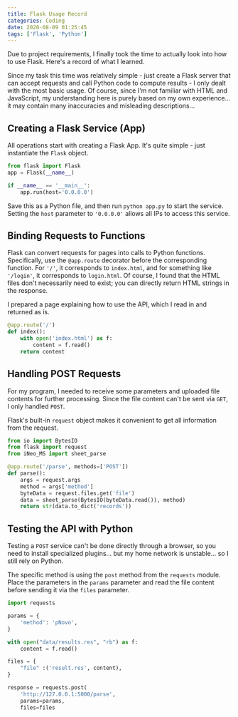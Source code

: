 ```yaml
---
title: Flask Usage Record
categories: Coding
date: 2020-08-09 01:25:45
tags: ['Flask', 'Python']
---
```


Due to project requirements, I finally took the time to actually look into how to use Flask. Here's a record of what I learned.
<!-- Abstract part -->
<!-- more -->

Since my task this time was relatively simple - just create a Flask server that can accept requests and call Python code to compute results - I only dealt with the most basic usage. Of course, since I'm not familiar with HTML and JavaScript, my understanding here is purely based on my own experience... it may contain many inaccuracies and misleading descriptions...

## Creating a Flask Service (App)

All operations start with creating a Flask App. It's quite simple - just instantiate the `Flask` object.

```python
from flask import Flask
app = Flask(__name__)

if __name__ == '__main__':
    app.run(host='0.0.0.0')
```

Save this as a Python file, and then run `python app.py` to start the service. Setting the `host` parameter to `'0.0.0.0'` allows all IPs to access this service.

## Binding Requests to Functions

Flask can convert requests for pages into calls to Python functions. Specifically, use the `@app.route` decorator before the corresponding function. For `'/'`, it corresponds to `index.html`, and for something like `'/login'`, it corresponds to `login.html`. Of course, I found that the HTML files don't necessarily need to exist; you can directly return HTML strings in the response.

I prepared a page explaining how to use the API, which I read in and returned as is.

```python
@app.route('/')
def index():
    with open('index.html') as f:
        content = f.read()
    return content
```

## Handling POST Requests

For my program, I needed to receive some parameters and uploaded file contents for further processing. Since the file content can't be sent via `GET`, I only handled `POST`.

Flask's built-in `request` object makes it convenient to get all information from the request.

```python
from io import BytesIO
from flask import request
from iNeo_MS import sheet_parse

@app.route('/parse', methods=['POST'])
def parse():
    args = request.args
    method = args['method']
    byteData = request.files.get('file')
    data = sheet_parse(BytesIO(byteData.read()), method)
    return str(data.to_dict('records'))
```

## Testing the API with Python

Testing a `POST` service can't be done directly through a browser, so you need to install specialized plugins... but my home network is unstable... so I still rely on Python.

The specific method is using the `post` method from the `requests` module. Place the parameters in the `params` parameter and read the file content before sending it via the `files` parameter.

```python
import requests

params = {
    'method': 'pNovo',
}

with open("data/results.res", "rb") as f:
    content = f.read()

files = {
    "file" :('result.res', content),
}

response = requests.post(
    'http://127.0.0.1:5000/parse',
    params=params,
    files=files
